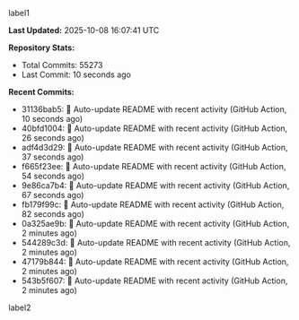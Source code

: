 
label1 
<!-- ACTIVITY_START -->
**Last Updated:** 2025-10-08 16:07:41 UTC

**Repository Stats:**
- Total Commits: 55273
- Last Commit: 10 seconds ago

**Recent Commits:**
- 31136bab5: 🤖 Auto-update README with recent activity (GitHub Action, 10 seconds ago)
- 40bfd1004: 🤖 Auto-update README with recent activity (GitHub Action, 26 seconds ago)
- adf4d3d29: 🤖 Auto-update README with recent activity (GitHub Action, 37 seconds ago)
- f665f23ee: 🤖 Auto-update README with recent activity (GitHub Action, 54 seconds ago)
- 9e86ca7b4: 🤖 Auto-update README with recent activity (GitHub Action, 67 seconds ago)
- fb179f99c: 🤖 Auto-update README with recent activity (GitHub Action, 82 seconds ago)
- 0a325ae9b: 🤖 Auto-update README with recent activity (GitHub Action, 2 minutes ago)
- 544289c3d: 🤖 Auto-update README with recent activity (GitHub Action, 2 minutes ago)
- 47179b844: 🤖 Auto-update README with recent activity (GitHub Action, 2 minutes ago)
- 543b5f607: 🤖 Auto-update README with recent activity (GitHub Action, 2 minutes ago)
<!-- ACTIVITY_END -->

label2
